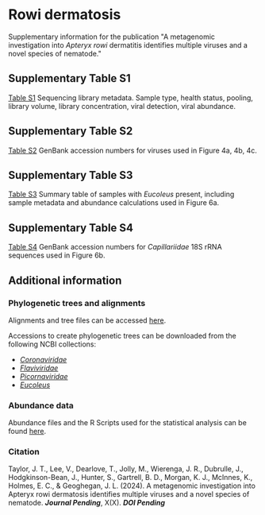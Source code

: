 # Rowi dermatosis

Supplementary information for the publication "A metagenomic investigation into _Apteryx rowi_ dermatitis identifies multiple viruses and a novel species of nematode."

## Supplementary Table S1
[Table S1](Supplementary/Supplementary_Table_S1_Sequencing_library_metadata.xlsx) Sequencing library metadata. Sample type, health status, pooling, library volume, library concentration, viral detection, viral abundance.

## Supplementary Table S2
[Table S2](Supplementary/Supplementary_Table_S2_GenBank_accession_numbers_for_viruses_used_in_Figure4.xlsx) GenBank accession numbers for viruses used in Figure 4a, 4b, 4c.

## Supplementary Table S3
[Table S3](Supplementary/Supplementary_Table_S3_Summary_table_of_samples_with_Eucoleus_Figure6.xlsx) Summary table of samples with _Eucoleus_ present, including sample metadata and abundance calculations used in Figure 6a.

## Supplementary Table S4
[Table S4](Supplementary/Supplementary_Table_S4_GenBank_accession_numbers_for_Capillariidae_18S_rRNA_Figure6.xlsx) GenBank accession numbers for _Capillariidae_ 18S rRNA sequences used in Figure 6b.

## Additional information
### Phylogenetic trees and alignments
Alignments and tree files can be accessed [here](Alignments). 

Accessions to create phylogenetic trees can be downloaded from the following NCBI collections:  
*  [_Coronaviridae_](https://www.ncbi.nlm.nih.gov/sites/myncbi/1294plx2lWiQMS/collections/64094350/public/)
*  [_Flaviviridae_](https://www.ncbi.nlm.nih.gov/sites/myncbi/1294plx2lWiQMS/collections/64094471/public/)
*  [_Picornaviridae_](https://www.ncbi.nlm.nih.gov/sites/myncbi/1294plx2lWiQMS/collections/64094401/public/)
*  [_Eucoleus_](https://www.ncbi.nlm.nih.gov/sites/myncbi/1294plx2lWiQMS/collections/64094513/public/)

### Abundance data
Abundance files and the R Scripts used for the statistical analysis can be found [here](R_analysis).

### Citation  
Taylor, J. T., Lee, V., Dearlove, T., Jolly, M., Wierenga, J. R., Dubrulle, J., Hodgkinson-Bean, J., Hunter, S., Gartrell, B. D., Morgan, K. J., McInnes, K., Holmes, E. C., & Geoghegan, J. L. (2024). A metagenomic investigation into Apteryx rowi dermatosis identifies multiple viruses and a novel species of nematode. _**Journal Pending**_, X(X). _**DOI Pending**_ 
